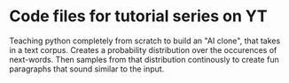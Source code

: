 # Code files for tutorial series on YT

Teaching python completely from scratch to build an "AI clone", that takes in a text corpus. Creates a probability distribution over the occurences of next-words. Then samples from that distribution continously to create fun paragraphs that sound similar to the input. 
